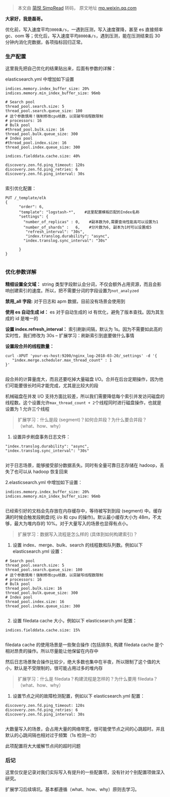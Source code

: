 > 本文由 [简悦 SimpRead](http://ksria.com/simpread/) 转码， 原文地址 [mp.weixin.qq.com](https://mp.weixin.qq.com/s/mZRDVzIbmWdwLVLRktGyRQ)

**大家好，我是磊哥。**

优化前，写入速度平均`3000条/s`，一遇到压测，写入速度骤降，甚至 es 直接频率 gc、oom 等；优化后，写入速度平均`8000条/s`，遇到压测，能在压测结束后 30 分钟内消化完数据，各项指标回归正常。  

### 生产配置

这里我先把自己优化的结果贴出来，后面有参数的详解：

elasticsearch.yml 中增加如下设置

```
indices.memory.index_buffer_size: 20%
indices.memory.min_index_buffer_size: 96mb

# Search pool
thread_pool.search.size: 5
thread_pool.search.queue_size: 100
# 这个参数慎用！强制修改cpu核数，以突破写线程数限制
# processors: 16
# Bulk pool
#thread_pool.bulk.size: 16
thread_pool.bulk.queue_size: 300
# Index pool
#thread_pool.index.size: 16
thread_pool.index.queue_size: 300

indices.fielddata.cache.size: 40%

discovery.zen.fd.ping_timeout: 120s
discovery.zen.fd.ping_retries: 6
discovery.zen.fd.ping_interval: 30s


```

索引优化配置：

```
PUT /_template/elk
{
      "order": 6,
      "template": "logstash-*",    #这里配置模板匹配的Index名称
      "settings": {
        "number_of_replicas" : 0,    #副本数为0,需要查询性能高可以设置为1
        "number_of_shards" :   6,    #分片数为6, 副本为1时可以设置成5
         "refresh_interval": "30s",
         "index.translog.durability": "async",
        "index.translog.sync_interval": "30s"

      }
}


```

### 优化参数详解

**精细设置全文域：** string 类型字段默认会分词，不仅会额外占用资源，而且会影响创建索引的速度。所以，把不需要分词的字段设置为`not_analyzed`

**禁用_all 字段:** 对于日志和 apm 数据，目前没有场景会使用到

**使用 es 自动生成 id：** es 对于自动生成的 id 有优化，避免了版本查找。因为其生成的 id 是唯一的

**设置 index.refresh_interval：** 索引刷新间隔，默认为 1s。因为不需要如此高的实时性，我们修改为 30s – 扩展学习：刷新索引到底要做什么事情

**设置段合并的线程数量：**

```
curl -XPUT 'your-es-host:9200/nginx_log-2018-03-20/_settings' -d '{ 
   "index.merge.scheduler.max_thread_count" : 1
}'


```

段合并的计算量庞大，而且还要吃掉大量磁盘 I/O。合并在后台定期操作，因为他们可能要很长时间才能完成，尤其是比较大的段

机械磁盘在并发 I/O 支持方面比较差，所以我们需要降低每个索引并发访问磁盘的线程数。这个设置允许`max_thread_count + 2`个线程同时进行磁盘操作，也就是设置为 1 允许三个线程

> 扩展学习：什么是段 (segment)？如何合并段？为什么要合并段？（what、how、why）

1. 设置异步刷盘事务日志文件：

```
"index.translog.durability": "async",
"index.translog.sync_interval": "30s"


```

对于日志场景，能够接受部分数据丢失。同时有全量可靠日志存储在 hadoop，丢失了也可以从 hadoop 恢复回来

2.elasticsearch.yml 中增加如下设置：

```
indices.memory.index_buffer_size: 20%
indices.memory.min_index_buffer_size: 96mb


```

已经索引好的文档会先存放在内存缓存中，等待被写到到段 (segment) 中。缓存满的时候会触发段刷盘(吃 i/o 和 cpu 的操作)。默认最小缓存大小为 48m，不太够，最大为堆内存的 10%。对于大量写入的场景也显得有点小。

> 扩展学习：数据写入流程是怎么样的 (具体到如何构建索引)？

1. 设置 index、merge、bulk、search 的线程数和队列数。例如以下 elasticsearch.yml 设置：

```
# Search pool
thread_pool.search.size: 5
thread_pool.search.queue_size: 100
# 这个参数慎用！强制修改cpu核数，以突破写线程数限制
# processors: 16
# Bulk pool
thread_pool.bulk.size: 16
thread_pool.bulk.queue_size: 300
# Index pool
thread_pool.index.size: 16
thread_pool.index.queue_size: 300


```

2. 设置 filedata cache 大小，例如以下 elasticsearch.yml 配置：

```
indices.fielddata.cache.size: 15%


```

filedata cache 的使用场景是一些聚合操作 (包括排序), 构建 filedata cache 是个相对昂贵的操作。所以尽量能让他保留在内存中

然后日志场景聚合操作比较少，绝大多数也集中在半夜，所以限制了这个值的大小，默认是不受限制的，很可能占用过多的堆内存

> 扩展学习：什么是 filedata？构建流程是怎样的？为什么要用 filedata？（what、how、why）

1. 设置节点之间的故障检测配置，例如以下 elasticsearch.yml 配置：

```
discovery.zen.fd.ping_timeout: 120s
discovery.zen.fd.ping_retries: 6
discovery.zen.fd.ping_interval: 30s


```

大数量写入的场景，会占用大量的网络带宽，很可能使节点之间的心跳超时。并且默认的心跳间隔也相对过于频繁（1s 检测一次）

此项配置将大大缓解节点间的超时问题

### 后记

这里仅仅是记录对我们实际写入有提升的一些配置项，没有针对个别配置项做深入研究。

扩展学习后续填坑。基本都遵循（what、how、why）原则去学习。